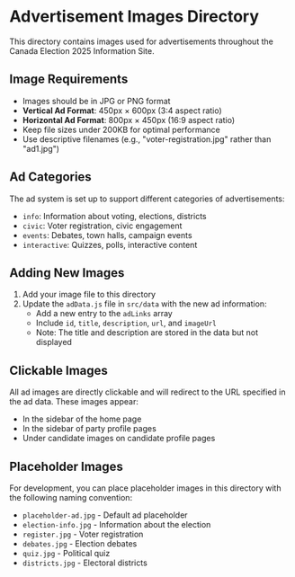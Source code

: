 # Advertisement Images Directory

This directory contains images used for advertisements throughout the Canada Election 2025 Information Site.

## Image Requirements

- Images should be in JPG or PNG format
- **Vertical Ad Format**: 450px × 600px (3:4 aspect ratio)
- **Horizontal Ad Format**: 800px × 450px (16:9 aspect ratio)
- Keep file sizes under 200KB for optimal performance
- Use descriptive filenames (e.g., "voter-registration.jpg" rather than "ad1.jpg")

## Ad Categories

The ad system is set up to support different categories of advertisements:

- `info`: Information about voting, elections, districts
- `civic`: Voter registration, civic engagement
- `events`: Debates, town halls, campaign events
- `interactive`: Quizzes, polls, interactive content

## Adding New Images

1. Add your image file to this directory
2. Update the `adData.js` file in `src/data` with the new ad information:
   - Add a new entry to the `adLinks` array
   - Include `id`, `title`, `description`, `url`, and `imageUrl`
   - Note: The title and description are stored in the data but not displayed

## Clickable Images

All ad images are directly clickable and will redirect to the URL specified in the ad data. These images appear:
- In the sidebar of the home page
- In the sidebar of party profile pages 
- Under candidate images on candidate profile pages

## Placeholder Images

For development, you can place placeholder images in this directory with the following naming convention:
- `placeholder-ad.jpg` - Default ad placeholder
- `election-info.jpg` - Information about the election
- `register.jpg` - Voter registration
- `debates.jpg` - Election debates
- `quiz.jpg` - Political quiz
- `districts.jpg` - Electoral districts 